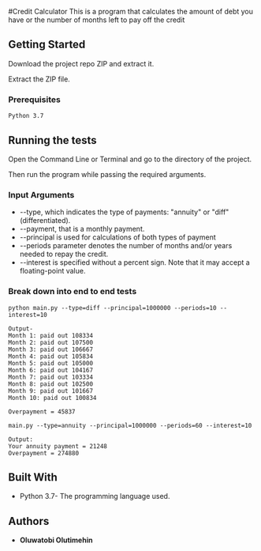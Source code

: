 #Credit Calculator
This is a program that calculates the amount of debt you have or the 
number of months left to pay off the credit
## Getting Started

Download the project repo ZIP and extract it.

Extract the ZIP file.
### Prerequisites

```
Python 3.7
```


## Running the tests


Open the Command Line or Terminal and go to the directory of the project.

Then run the program while passing the required arguments.

### Input Arguments

* --type, which indicates the type of payments: "annuity" or "diff" (differentiated).
* --payment, that is a monthly payment.
* --principal is used for calculations of both types of payment
* --periods parameter denotes the number of months and/or years needed to repay the credit.
* --interest is specified without a percent sign. Note that it may accept a floating-point value.

### Break down into end to end tests

```
python main.py --type=diff --principal=1000000 --periods=10 --interest=10

Output- 
Month 1: paid out 108334
Month 2: paid out 107500
Month 3: paid out 106667
Month 4: paid out 105834
Month 5: paid out 105000
Month 6: paid out 104167
Month 7: paid out 103334
Month 8: paid out 102500
Month 9: paid out 101667
Month 10: paid out 100834

Overpayment = 45837

```

```
main.py --type=annuity --principal=1000000 --periods=60 --interest=10

Output:
Your annuity payment = 21248
Overpayment = 274880
```



## Built With

* Python 3.7- The programming language used.

## Authors

* **Oluwatobi Olutimehin** 

